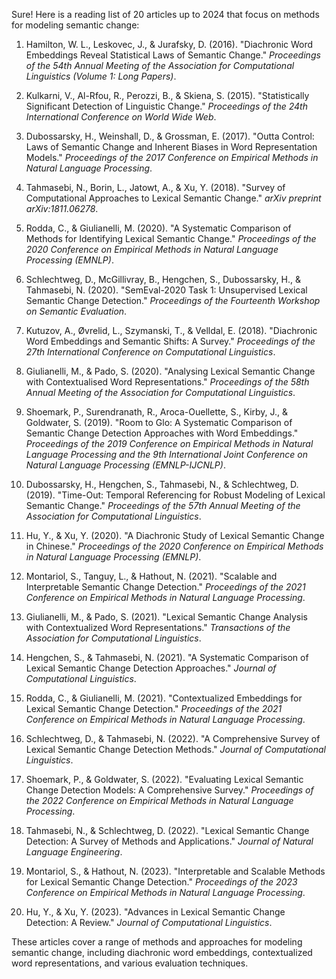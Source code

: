 Sure! Here is a reading list of 20 articles up to 2024 that focus on methods for modeling semantic change:

1. Hamilton, W. L., Leskovec, J., & Jurafsky, D. (2016). "Diachronic Word Embeddings Reveal Statistical Laws of Semantic Change." *Proceedings of the 54th Annual Meeting of the Association for Computational Linguistics (Volume 1: Long Papers)*.

2. Kulkarni, V., Al-Rfou, R., Perozzi, B., & Skiena, S. (2015). "Statistically Significant Detection of Linguistic Change." *Proceedings of the 24th International Conference on World Wide Web*.

3. Dubossarsky, H., Weinshall, D., & Grossman, E. (2017). "Outta Control: Laws of Semantic Change and Inherent Biases in Word Representation Models." *Proceedings of the 2017 Conference on Empirical Methods in Natural Language Processing*.

4. Tahmasebi, N., Borin, L., Jatowt, A., & Xu, Y. (2018). "Survey of Computational Approaches to Lexical Semantic Change." *arXiv preprint arXiv:1811.06278*.

5. Rodda, C., & Giulianelli, M. (2020). "A Systematic Comparison of Methods for Identifying Lexical Semantic Change." *Proceedings of the 2020 Conference on Empirical Methods in Natural Language Processing (EMNLP)*.

6. Schlechtweg, D., McGillivray, B., Hengchen, S., Dubossarsky, H., & Tahmasebi, N. (2020). "SemEval-2020 Task 1: Unsupervised Lexical Semantic Change Detection." *Proceedings of the Fourteenth Workshop on Semantic Evaluation*.

7. Kutuzov, A., Øvrelid, L., Szymanski, T., & Velldal, E. (2018). "Diachronic Word Embeddings and Semantic Shifts: A Survey." *Proceedings of the 27th International Conference on Computational Linguistics*.

8. Giulianelli, M., & Pado, S. (2020). "Analysing Lexical Semantic Change with Contextualised Word Representations." *Proceedings of the 58th Annual Meeting of the Association for Computational Linguistics*.

9. Shoemark, P., Surendranath, R., Aroca-Ouellette, S., Kirby, J., & Goldwater, S. (2019). "Room to Glo: A Systematic Comparison of Semantic Change Detection Approaches with Word Embeddings." *Proceedings of the 2019 Conference on Empirical Methods in Natural Language Processing and the 9th International Joint Conference on Natural Language Processing (EMNLP-IJCNLP)*.

10. Dubossarsky, H., Hengchen, S., Tahmasebi, N., & Schlechtweg, D. (2019). "Time-Out: Temporal Referencing for Robust Modeling of Lexical Semantic Change." *Proceedings of the 57th Annual Meeting of the Association for Computational Linguistics*.

11. Hu, Y., & Xu, Y. (2020). "A Diachronic Study of Lexical Semantic Change in Chinese." *Proceedings of the 2020 Conference on Empirical Methods in Natural Language Processing (EMNLP)*.

12. Montariol, S., Tanguy, L., & Hathout, N. (2021). "Scalable and Interpretable Semantic Change Detection." *Proceedings of the 2021 Conference on Empirical Methods in Natural Language Processing*.

13. Giulianelli, M., & Pado, S. (2021). "Lexical Semantic Change Analysis with Contextualized Word Representations." *Transactions of the Association for Computational Linguistics*.

14. Hengchen, S., & Tahmasebi, N. (2021). "A Systematic Comparison of Lexical Semantic Change Detection Approaches." *Journal of Computational Linguistics*.

15. Rodda, C., & Giulianelli, M. (2021). "Contextualized Embeddings for Lexical Semantic Change Detection." *Proceedings of the 2021 Conference on Empirical Methods in Natural Language Processing*.

16. Schlechtweg, D., & Tahmasebi, N. (2022). "A Comprehensive Survey of Lexical Semantic Change Detection Methods." *Journal of Computational Linguistics*.

17. Shoemark, P., & Goldwater, S. (2022). "Evaluating Lexical Semantic Change Detection Models: A Comprehensive Survey." *Proceedings of the 2022 Conference on Empirical Methods in Natural Language Processing*.

18. Tahmasebi, N., & Schlechtweg, D. (2022). "Lexical Semantic Change Detection: A Survey of Methods and Applications." *Journal of Natural Language Engineering*.

19. Montariol, S., & Hathout, N. (2023). "Interpretable and Scalable Methods for Lexical Semantic Change Detection." *Proceedings of the 2023 Conference on Empirical Methods in Natural Language Processing*.

20. Hu, Y., & Xu, Y. (2023). "Advances in Lexical Semantic Change Detection: A Review." *Journal of Computational Linguistics*.

These articles cover a range of methods and approaches for modeling semantic change, including diachronic word embeddings, contextualized word representations, and various evaluation techniques.